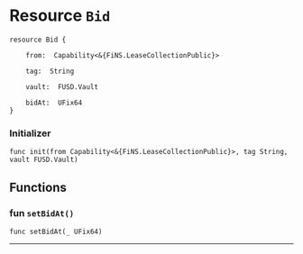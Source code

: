 # Resource `Bid`

```cadence
resource Bid {

    from:  Capability<&{FiNS.LeaseCollectionPublic}>

    tag:  String

    vault:  FUSD.Vault

    bidAt:  UFix64
}
```


### Initializer

```cadence
func init(from Capability<&{FiNS.LeaseCollectionPublic}>, tag String, vault FUSD.Vault)
```


## Functions

### fun `setBidAt()`

```cadence
func setBidAt(_ UFix64)
```

---
